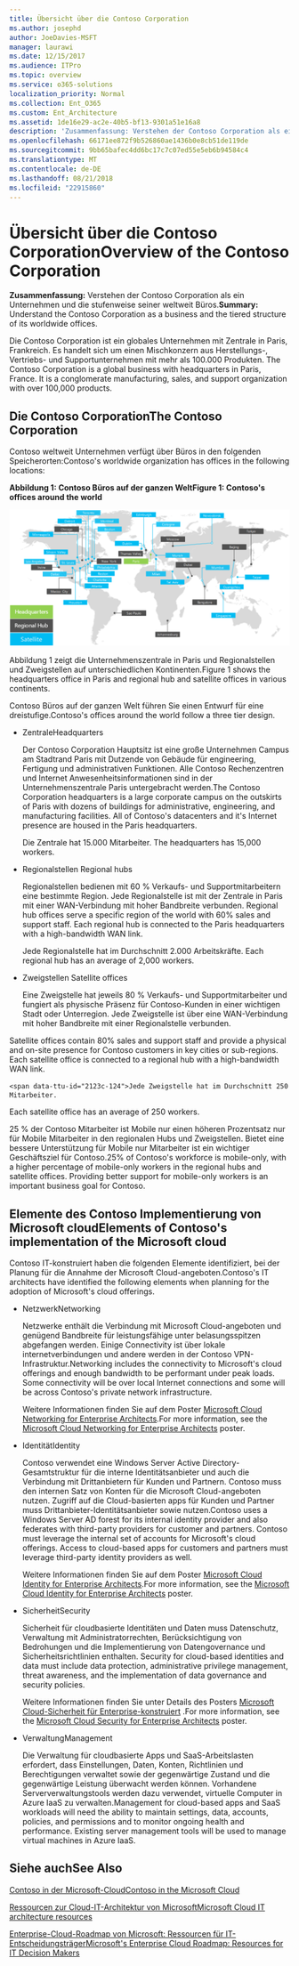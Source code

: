 ```yaml
---
title: Übersicht über die Contoso Corporation
ms.author: josephd
author: JoeDavies-MSFT
manager: laurawi
ms.date: 12/15/2017
ms.audience: ITPro
ms.topic: overview
ms.service: o365-solutions
localization_priority: Normal
ms.collection: Ent_O365
ms.custom: Ent_Architecture
ms.assetid: 1de16e29-ac2e-40b5-bf13-9301a51e16a8
description: 'Zusammenfassung: Verstehen der Contoso Corporation als ein Unternehmen und die stufenweise seiner weltweit Büros.'
ms.openlocfilehash: 66171ee872f9b526860ae1436b0e8cb51de119de
ms.sourcegitcommit: 9bb65bafec4dd6bc17c7c07ed55e5eb6b94584c4
ms.translationtype: MT
ms.contentlocale: de-DE
ms.lasthandoff: 08/21/2018
ms.locfileid: "22915860"
---
```

# <a name="overview-of-the-contoso-corporation"></a><span data-ttu-id="2123c-103">Übersicht über die Contoso Corporation</span><span class="sxs-lookup"><span data-stu-id="2123c-103">Overview of the Contoso Corporation</span></span>

 <span data-ttu-id="2123c-104">**Zusammenfassung:** Verstehen der Contoso Corporation als ein Unternehmen und die stufenweise seiner weltweit Büros.</span><span class="sxs-lookup"><span data-stu-id="2123c-104">**Summary:** Understand the Contoso Corporation as a business and the tiered structure of its worldwide offices.</span></span>
  
<span data-ttu-id="2123c-p101">Die Contoso Corporation ist ein globales Unternehmen mit Zentrale in Paris, Frankreich. Es handelt sich um einen Mischkonzern aus Herstellungs-, Vertriebs- und Supportunternehmen mit mehr als 100.000 Produkten.
 </span><span class="sxs-lookup"><span data-stu-id="2123c-p101">The Contoso Corporation is a global business with headquarters in Paris, France. It is a conglomerate manufacturing, sales, and support organization with over 100,000 products.</span></span> 
  
## <a name="the-contoso-corporation"></a><span data-ttu-id="2123c-107">Die Contoso Corporation</span><span class="sxs-lookup"><span data-stu-id="2123c-107">The Contoso Corporation</span></span>

<span data-ttu-id="2123c-108">Contoso weltweit Unternehmen verfügt über Büros in den folgenden Speicherorten:</span><span class="sxs-lookup"><span data-stu-id="2123c-108">Contoso's worldwide organization has offices in the following locations:</span></span>
  
<span data-ttu-id="2123c-109">**Abbildung 1: Contoso Büros auf der ganzen Welt**</span><span class="sxs-lookup"><span data-stu-id="2123c-109">**Figure 1: Contoso's offices around the world**</span></span>

![Die weltweiten Büros der Contoso Corporation](media/Contoso-Poster/Contoso-WW-Org.png)

  
<span data-ttu-id="2123c-111">Abbildung 1 zeigt die Unternehmenszentrale in Paris und Regionalstellen und Zweigstellen auf unterschiedlichen Kontinenten.</span><span class="sxs-lookup"><span data-stu-id="2123c-111">Figure 1 shows the headquarters office in Paris and regional hub and satellite offices in various continents.</span></span>
  
<span data-ttu-id="2123c-112">Contoso Büros auf der ganzen Welt führen Sie einen Entwurf für eine dreistufige.</span><span class="sxs-lookup"><span data-stu-id="2123c-112">Contoso's offices around the world follow a three tier design.</span></span>
  
- <span data-ttu-id="2123c-113">Zentrale</span><span class="sxs-lookup"><span data-stu-id="2123c-113">Headquarters</span></span>
    
    <span data-ttu-id="2123c-p102">Der Contoso Corporation Hauptsitz ist eine große Unternehmen Campus am Stadtrand Paris mit Dutzende von Gebäude für engineering, Fertigung und administrativen Funktionen. Alle Contoso Rechenzentren und Internet Anwesenheitsinformationen sind in der Unternehmenszentrale Paris untergebracht werden.</span><span class="sxs-lookup"><span data-stu-id="2123c-p102">The Contoso Corporation headquarters is a large corporate campus on the outskirts of Paris with dozens of buildings for administrative, engineering, and manufacturing facilities. All of Contoso's datacenters and it's Internet presence are housed in the Paris headquarters.</span></span>
    
    <span data-ttu-id="2123c-116">Die Zentrale hat 15.000 Mitarbeiter.
</span><span class="sxs-lookup"><span data-stu-id="2123c-116">The headquarters has 15,000 workers.</span></span>
    
- <span data-ttu-id="2123c-117">Regionalstellen
</span><span class="sxs-lookup"><span data-stu-id="2123c-117">Regional hubs</span></span>
    
    <span data-ttu-id="2123c-p103">Regionalstellen bedienen mit 60 % Verkaufs- und Supportmitarbeitern eine bestimmte Region. Jede Regionalstelle ist mit der Zentrale in Paris mit einer WAN-Verbindung mit hoher Bandbreite verbunden. </span><span class="sxs-lookup"><span data-stu-id="2123c-p103">Regional hub offices serve a specific region of the world with 60% sales and support staff. Each regional hub is connected to the Paris headquarters with a high-bandwidth WAN link.</span></span> 
    
    <span data-ttu-id="2123c-120">Jede Regionalstelle hat im Durchschnitt 2.000 Arbeitskräfte.
</span><span class="sxs-lookup"><span data-stu-id="2123c-120">Each regional hub has an average of 2,000 workers.</span></span>
    
- <span data-ttu-id="2123c-121">Zweigstellen
</span><span class="sxs-lookup"><span data-stu-id="2123c-121">Satellite offices</span></span>
    
    <span data-ttu-id="2123c-p104">Eine Zweigstelle hat jeweils 80 % Verkaufs- und Supportmitarbeiter und fungiert als physische Präsenz für Contoso-Kunden in einer wichtigen Stadt oder Unterregion. Jede Zweigstelle ist über eine WAN-Verbindung mit hoher Bandbreite mit einer Regionalstelle verbunden.

</span><span class="sxs-lookup"><span data-stu-id="2123c-p104">Satellite offices contain 80% sales and support staff and provide a physical and on-site presence for Contoso customers in key cities or sub-regions. Each satellite office is connected to a regional hub with a high-bandwidth WAN link.</span></span>
    
    <span data-ttu-id="2123c-124">Jede Zweigstelle hat im Durchschnitt 250 Mitarbeiter.
</span><span class="sxs-lookup"><span data-stu-id="2123c-124">Each satellite office has an average of 250 workers.</span></span>
    
<span data-ttu-id="2123c-p105">25 % der Contoso Mitarbeiter ist Mobile nur einen höheren Prozentsatz nur für Mobile Mitarbeiter in den regionalen Hubs und Zweigstellen. Bietet eine bessere Unterstützung für Mobile nur Mitarbeiter ist ein wichtiger Geschäftsziel für Contoso.</span><span class="sxs-lookup"><span data-stu-id="2123c-p105">25% of Contoso's workforce is mobile-only, with a higher percentage of mobile-only workers in the regional hubs and satellite offices. Providing better support for mobile-only workers is an important business goal for Contoso.</span></span>
  
## <a name="elements-of-contosos-implementation-of-the-microsoft-cloud"></a><span data-ttu-id="2123c-127">Elemente des Contoso Implementierung von Microsoft cloud</span><span class="sxs-lookup"><span data-stu-id="2123c-127">Elements of Contoso's implementation of the Microsoft cloud</span></span>

<span data-ttu-id="2123c-128">Contoso IT-konstruiert haben die folgenden Elemente identifiziert, bei der Planung für die Annahme der Microsoft Cloud-angeboten.</span><span class="sxs-lookup"><span data-stu-id="2123c-128">Contoso's IT architects have identified the following elements when planning for the adoption of Microsoft's cloud offerings.</span></span>
  
- <span data-ttu-id="2123c-129">Netzwerk</span><span class="sxs-lookup"><span data-stu-id="2123c-129">Networking</span></span>
    
    <span data-ttu-id="2123c-p106">Netzwerke enthält die Verbindung mit Microsoft Cloud-angeboten und genügend Bandbreite für leistungsfähige unter belasungsspitzen abgefangen werden. Einige Connectivity ist über lokale internetverbindungen und andere werden in der Contoso VPN-Infrastruktur.</span><span class="sxs-lookup"><span data-stu-id="2123c-p106">Networking includes the connectivity to Microsoft's cloud offerings and enough bandwidth to be performant under peak loads. Some connectivity will be over local Internet connections and some will be across Contoso's private network infrastructure.</span></span>
    
    <span data-ttu-id="2123c-132">Weitere Informationen finden Sie auf dem Poster [Microsoft Cloud Networking for Enterprise Architects](microsoft-cloud-networking-for-enterprise-architects.md).</span><span class="sxs-lookup"><span data-stu-id="2123c-132">For more information, see the [Microsoft Cloud Networking for Enterprise Architects](microsoft-cloud-networking-for-enterprise-architects.md) poster.</span></span>
   
- <span data-ttu-id="2123c-133">Identität</span><span class="sxs-lookup"><span data-stu-id="2123c-133">Identity</span></span>
    
    <span data-ttu-id="2123c-p107">Contoso verwendet eine Windows Server Active Directory-Gesamtstruktur für die interne Identitätsanbieter und auch die Verbindung mit Drittanbietern für Kunden und Partnern. Contoso muss den internen Satz von Konten für die Microsoft Cloud-angeboten nutzen. Zugriff auf die Cloud-basierten apps für Kunden und Partner muss Drittanbieter-Identitätsanbieter sowie nutzen.</span><span class="sxs-lookup"><span data-stu-id="2123c-p107">Contoso uses a Windows Server AD forest for its internal identity provider and also federates with third-party providers for customer and partners. Contoso must leverage the internal set of accounts for Microsoft's cloud offerings. Access to cloud-based apps for customers and partners must leverage third-party identity providers as well.</span></span>
    
    <span data-ttu-id="2123c-137">Weitere Informationen finden Sie auf dem Poster [Microsoft Cloud Identity for Enterprise Architects](microsoft-cloud-it-architecture-resources.md#identity).</span><span class="sxs-lookup"><span data-stu-id="2123c-137">For more information, see the [Microsoft Cloud Identity for Enterprise Architects](microsoft-cloud-it-architecture-resources.md#identity) poster.</span></span>
    
- <span data-ttu-id="2123c-138">Sicherheit</span><span class="sxs-lookup"><span data-stu-id="2123c-138">Security</span></span>
    
    <span data-ttu-id="2123c-139">Sicherheit für cloudbasierte Identitäten und Daten muss Datenschutz, Verwaltung mit Administratorrechten, Berücksichtigung von Bedrohungen und die Implementierung von Datengovernance und Sicherheitsrichtlinien enthalten.
</span><span class="sxs-lookup"><span data-stu-id="2123c-139">Security for cloud-based identities and data must include data protection, administrative privilege management, threat awareness, and the implementation of data governance and security policies.</span></span>
    
    <span data-ttu-id="2123c-140">Weitere Informationen finden Sie unter Details des Posters [Microsoft Cloud-Sicherheit für Enterprise-konstruiert](http://aka.ms/cloudarchsecurity) .</span><span class="sxs-lookup"><span data-stu-id="2123c-140">For more information, see the [Microsoft Cloud Security for Enterprise Architects](http://aka.ms/cloudarchsecurity) poster.</span></span>
    
- <span data-ttu-id="2123c-141">Verwaltung</span><span class="sxs-lookup"><span data-stu-id="2123c-141">Management</span></span>
    
    <span data-ttu-id="2123c-p108">Die Verwaltung für cloudbasierte Apps und SaaS-Arbeitslasten erfordert, dass Einstellungen, Daten, Konten, Richtlinien und Berechtigungen verwaltet sowie der gegenwärtige Zustand und die gegenwärtige Leistung überwacht werden können.
 Vorhandene Serververwaltungstools werden dazu verwendet, virtuelle Computer in Azure IaaS zu verwalten.</span><span class="sxs-lookup"><span data-stu-id="2123c-p108">Management for cloud-based apps and SaaS workloads will need the ability to maintain settings, data, accounts, policies, and permissions and to monitor ongoing health and performance. Existing server management tools will be used to manage virtual machines in Azure IaaS.</span></span>
    
## <a name="see-also"></a><span data-ttu-id="2123c-144">Siehe auch</span><span class="sxs-lookup"><span data-stu-id="2123c-144">See Also</span></span>

[<span data-ttu-id="2123c-145">Contoso in der Microsoft-Cloud</span><span class="sxs-lookup"><span data-stu-id="2123c-145">Contoso in the Microsoft Cloud</span></span>](contoso-in-the-microsoft-cloud.md)
  
[<span data-ttu-id="2123c-146">Ressourcen zur Cloud-IT-Architektur von Microsoft</span><span class="sxs-lookup"><span data-stu-id="2123c-146">Microsoft Cloud IT architecture resources</span></span>](microsoft-cloud-it-architecture-resources.md)

[<span data-ttu-id="2123c-147">Enterprise-Cloud-Roadmap von Microsoft: Ressourcen für IT-Entscheidungsträger</span><span class="sxs-lookup"><span data-stu-id="2123c-147">Microsoft's Enterprise Cloud Roadmap: Resources for IT Decision Makers</span></span>](https://sway.com/FJ2xsyWtkJc2taRD)
 


